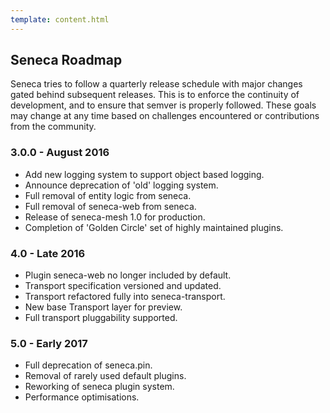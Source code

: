 ```yaml
---
template: content.html
---
```


## Seneca Roadmap

Seneca tries to follow a quarterly release schedule with major changes gated behind subsequent releases.
This is to enforce the continuity of development, and to ensure that semver is properly followed.
These goals may change at any time based on challenges encountered or contributions from the community.

### 3.0.0 - August 2016

* Add new logging system to support object based logging.
* Announce deprecation of 'old' logging system.
* Full removal of entity logic from seneca.
* Full removal of seneca-web from seneca.
* Release of seneca-mesh 1.0 for production.
* Completion of 'Golden Circle' set of highly maintained plugins.

### 4.0 - Late 2016
* Plugin seneca-web no longer included by default.
* Transport specification versioned and updated.
* Transport refactored fully into seneca-transport.
* New base Transport layer for preview.
* Full transport pluggability supported.

### 5.0 - Early 2017
* Full deprecation of seneca.pin.
* Removal of rarely used default plugins.
* Reworking of seneca plugin system.
* Performance optimisations.
